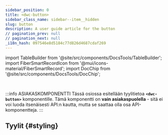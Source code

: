 ```yaml
---
sidebar_position: 0
title: <dwc-button>
sidebar_class_name: sidebar--item__hidden
slug: button
description: A user guide article for the button
// pagination_prev: null
// pagination_next: null
_i18n_hash: 097546e8d5184c77d826d4687cdaf269
---
```

import TableBuilder from '@site/src/components/DocsTools/TableBuilder';
import FiberSmartRecordIcon from '@mui/icons-material/FiberSmartRecord';
import DocChip from '@site/src/components/DocsTools/DocChip';

<DocChip chip='shadow' />

<br />

:::info ASIAKASKOMPONENTTI
Tässä osiossa esitellään tyylitietoa **`<dwc-button>`** komponentille. Tämä komponentti on **vain asiakaspuolella** - sitä ei voi luoda itsenäisesti API:n kautta, mutta se saattaa olla osa API-komponentteja.
:::

## Tyylit {#styling}

<TableBuilder name="dwc-button" clientComponent />
